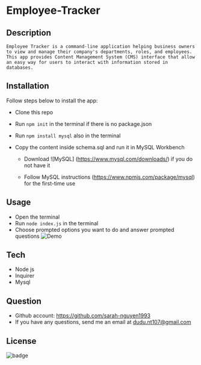 # Employee-Tracker
## Description
    Employee Tracker is a command-line application helping business owners to view and manage their company's departments, roles, and employees. This app provides Content Management System (CMS) interface that allow an easy way for users to interact with information stored in databases.
## Installation
Follow steps below to install the app:
* Clone this repo
* Run `npm init` in the terminal if there is no package.json 
* Run `npm install mysql` also in the terminal
* Copy the content inside schema.sql and run it in MySQL Workbench 

    * Download ![MySQL] (https://www.mysql.com/downloads/) if you do not have it

    * Follow MySQL instructions (https://www.npmjs.com/package/mysql) for the first-time use  
## Usage
* Open the terminal 
* Run `node index.js` in the terminal
* Choose prompted options you want to do and answer prompted questions
![Demo](./demo.gif)
## Tech
* Node js
* Inquirer
* Mysql
## Question
* Github account: https://github.com/sarah-nguyen1993
* If you have any questions, send me an email at dudu.nt107@gmail.com 
## License
![badge](https://img.shields.io/badge/license-MIT-green) 

